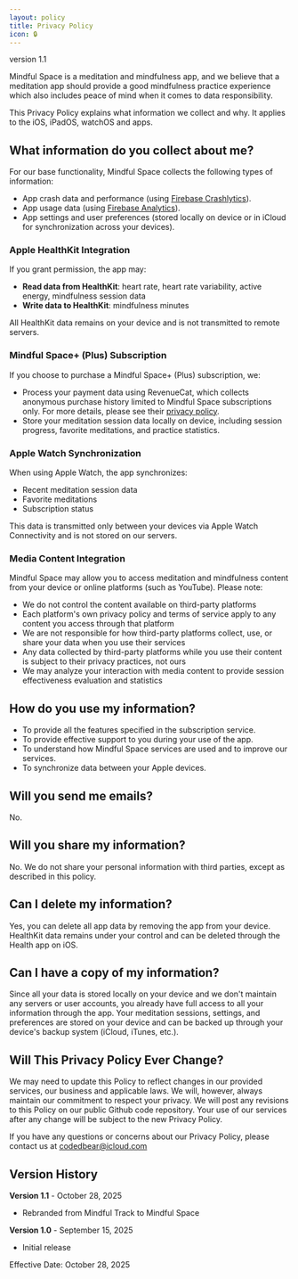 ```yaml
---
layout: policy
title: Privacy Policy
icon: 🔒
---
```


<div class="version">version 1.1</div>

<div class="intro-section">

Mindful Space is a meditation and mindfulness app, and we believe that a meditation app should provide a good mindfulness practice experience which also includes peace of mind when it comes to data responsibility.

This Privacy Policy explains what information we collect and why. It applies to the iOS, iPadOS, watchOS and apps.

</div>

## What information do you collect about me?

For our base functionality, Mindful Space collects the following types of information:

- App crash data and performance (using [Firebase Crashlytics](https://firebase.google.com/support/privacy)).
- App usage data (using [Firebase Analytics](https://firebase.google.com/support/privacy)).
- App settings and user preferences (stored locally on device or in iCloud for synchronization across your devices).

### Apple HealthKit Integration

If you grant permission, the app may:

- **Read data from HealthKit**: heart rate, heart rate variability, active energy, mindfulness session data
- **Write data to HealthKit**: mindfulness minutes

All HealthKit data remains on your device and is not transmitted to remote servers.

### Mindful Space+ (Plus) Subscription

If you choose to purchase a Mindful Space+ (Plus) subscription, we:

- Process your payment data using RevenueCat, which collects anonymous purchase history limited to Mindful Space subscriptions only. For more details, please see their [privacy policy](https://www.revenuecat.com/privacy).
- Store your meditation session data locally on device, including session progress, favorite meditations, and practice statistics.

### Apple Watch Synchronization

When using Apple Watch, the app synchronizes:

- Recent meditation session data
- Favorite meditations
- Subscription status

This data is transmitted only between your devices via Apple Watch Connectivity and is not stored on our servers.

### Media Content Integration

Mindful Space may allow you to access meditation and mindfulness content from your device or online platforms (such as YouTube). Please note:

- We do not control the content available on third-party platforms
- Each platform's own privacy policy and terms of service apply to any content you access through that platform
- We are not responsible for how third-party platforms collect, use, or share your data when you use their services
- Any data collected by third-party platforms while you use their content is subject to their privacy practices, not ours
- We may analyze your interaction with media content to provide session effectiveness evaluation and statistics

## How do you use my information?

- To provide all the features specified in the subscription service.
- To provide effective support to you during your use of the app.
- To understand how Mindful Space services are used and to improve our services.
- To synchronize data between your Apple devices.

## Will you send me emails?

No.

## Will you share my information?

No. We do not share your personal information with third parties, except as described in this policy.

## Can I delete my information?

Yes, you can delete all app data by removing the app from your device. HealthKit data remains under your control and can be deleted through the Health app on iOS.

## Can I have a copy of my information?

Since all your data is stored locally on your device and we don't maintain any servers or user accounts, you already have full access to all your information through the app. Your meditation sessions, settings, and preferences are stored on your device and can be backed up through your device's backup system (iCloud, iTunes, etc.).

## Will This Privacy Policy Ever Change?

We may need to update this Policy to reflect changes in our provided services, our business and applicable laws. We will, however, always maintain our commitment to respect your privacy. We will post any revisions to this Policy on our public Github code repository. Your use of our services after any change will be subject to the new Privacy Policy.

If you have any questions or concerns about our Privacy Policy, please contact us at [codedbear@icloud.com](mailto:codedbear@icloud.com)

## Version History

**Version 1.1** - October 28, 2025
- Rebranded from Mindful Track to Mindful Space

**Version 1.0** - September 15, 2025
- Initial release

<div class="effective-date">
Effective Date: October 28, 2025
</div>
